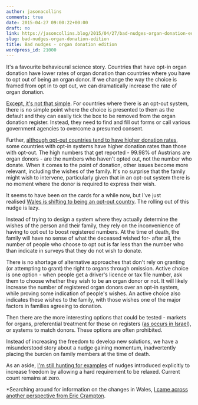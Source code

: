 ```yaml
---
author: jasonacollins
comments: true
date: 2015-04-27 09:00:22+00:00
draft: no
link: https://jasoncollins.blog/2015/04/27/bad-nudges-organ-donation-edition/
slug: bad-nudges-organ-donation-edition
title: Bad nudges - organ donation edition
wordpress_id: 21000
---
```


It's a favourite behavioural science story. Countries that have opt-in organ donation have lower rates of organ donation than countries where you have to opt out of being an organ donor. If we change the way the choice is framed from opt in to opt out, we can dramatically increase the rate of organ donation.

[Except, it's not that simple](https://jasoncollins.blog/2015/02/11/charts-that-dont-seem-quite-right-organ-donation-edition/). For countries where there is an opt-out system, there is no simple point where the choice is presented to them as the default and they can easily tick the box to be removed from the organ donation register. Instead, they need to find and fill out forms or call various government agencies to overcome a presumed consent.

Further, [although opt-out countries tend to have higher donation rates](http://www.biomedcentral.com/1741-7015/12/131), some countries with opt-in systems have higher donation rates than those with opt-out. The high numbers that get reported - 99.98% of Austrians are organ donors - are the numbers who haven't opted out, not the number who donate. When it comes to the point of donation, other issues become more relevant, including the wishes of the family. It's no surprise that the family might wish to intervene, particularly given that in an opt-out system there is no moment where the donor is required to express their wish.

It seems to have been on the cards for a while now, but I've just realised [Wales is shifting to being an opt-out country](http://www.mirror.co.uk/news/uk-news/teddys-story-wales-become-first-5571591). The rolling out of this nudge is lazy.

Instead of trying to design a system where they actually determine the wishes of the person and their family, they rely on the inconvenience of having to opt out to boost registered numbers. At the time of death, the family will have no sense of what the deceased wished for- after all, the number of people who choose to opt out is far less than the number who than indicate in surveys that they do not wish to donate.

There is no shortage of alternative approaches that don't rely on granting (or attempting to grant) the right to organs through omission. Active choice is one option - when people get a driver's licence or tax file number, ask them to choose whether they wish to be an organ donor or not. It will likely increase the number of registered organ donors over an opt-in system, while proving some indication of people's wishes. An active choice also indicates these wishes to the family, with those wishes one of the major factors in families agreeing to donation.

Then there are the more interesting options that could be tested - markets for organs, preferential treatment for those on registers ([as occurs in Israel](http://www.jpost.com/Health-and-Science/Privileges-for-organ-donor-card-holders-extended)), or systems to match donors. These options are often prohibited.

Instead of increasing the freedom to develop new solutions, we have a misunderstood story about a nudge gaining momentum, inadvertently placing the burden on family members at the time of death.

As an aside, [I'm still hunting for examples](https://jasoncollins.blog/2015/02/02/nudging-for-freedom/) of nudges introduced explicitly to increase freedom by allowing a hard requirement to be relaxed. Current count remains at zero.

*Searching around for information on the changes in Wales, [I came across another perspective from Eric Crampton](http://offsettingbehaviour.blogspot.com.au/2013/09/organ-nudges.html).
